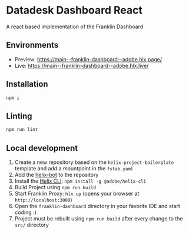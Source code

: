# Datadesk Dashboard React
A react based implementation of the Franklin Dashboard

## Environments
- Preview: https://main--franklin-dashboard--adobe.hlx.page/
- Live: https://main--franklin-dashboard--adobe.hlx.live/

## Installation

```sh
npm i
```

## Linting

```sh
npm run lint
```

## Local development

1. Create a new repository based on the `helix-project-boilerplate` template and add a mountpoint in the `fstab.yaml`
1. Add the [helix-bot](https://github.com/apps/helix-bot) to the repository
1. Install the [Helix CLI](https://github.com/adobe/helix-cli): `npm install -g @adobe/helix-cli`
2. Build Project using `npm run build`
1. Start Franklin Proxy: `hlx up` (opens your browser at `http://localhost:3000`)
1. Open the `franklin-dashboard` directory in your favorite IDE and start coding :)
2. Project must be rebuilt using `npm run build` after every change to the `src/` directory


